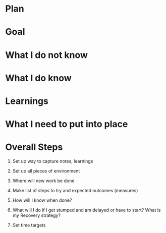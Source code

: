 Plan
====

# Goal


# What I do not know


# What I do know


# Learnings
            

# What I need to put into place


# Overall Steps

1.  Set up way to capture notes, learnings

2.  Set up all pieces of environment
                              
3.  Where will new work be done

4.  Make list of steps to try and expected outcomes (measures)
                                                            
5.  How will I know when done?
                                                                              
6.  What will I do if I get stumped and am delayed or have to start? What is my Recovery strategy?
                                                                                      
7.  Set time targets

